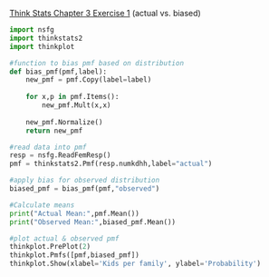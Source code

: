 [Think Stats Chapter 3 Exercise 1](http://greenteapress.com/thinkstats2/html/thinkstats2004.html#toc31) (actual vs. biased)

```python
import nsfg
import thinkstats2
import thinkplot

#function to bias pmf based on distribution
def bias_pmf(pmf,label):
    new_pmf = pmf.Copy(label=label)
    
    for x,p in pmf.Items():
        new_pmf.Mult(x,x)
    
    new_pmf.Normalize()
    return new_pmf

#read data into pmf
resp = nsfg.ReadFemResp()
pmf = thinkstats2.Pmf(resp.numkdhh,label="actual")

#apply bias for observed distribution
biased_pmf = bias_pmf(pmf,"observed")

#Calculate means
print("Actual Mean:",pmf.Mean())
print("Observed Mean:",biased_pmf.Mean())

#plot actual & observed pmf
thinkplot.PrePlot(2)
thinkplot.Pmfs([pmf,biased_pmf])
thinkplot.Show(xlabel='Kids per family', ylabel='Probability')

```
